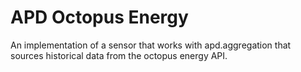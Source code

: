 # APD Octopus Energy 

An implementation of a sensor that works with apd.aggregation that sources
historical data from the octopus energy API.
